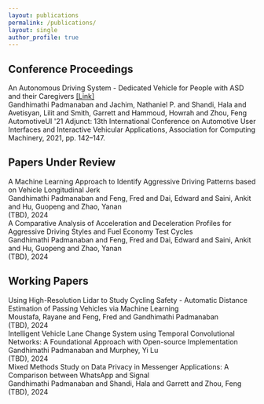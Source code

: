 ```yaml
---
layout: publications
permalink: /publications/
layout: single
author_profile: true
---
```

<div class="publications">
  <h2>Conference Proceedings</h2>
  <div class="pub-item">
    <div class="pub-title">An Autonomous Driving System - Dedicated Vehicle for People with ASD and their Caregivers
    <span><a href="https://doi.org/https://doi.org/10.1145/3473682.3480282" target="_blank">[Link]</a></span></div>
    <div class="pub-authors">
      <span class="highlight-author">Gandhimathi Padmanaban</span> and Jachim, Nathaniel P. and Shandi, Hala and Avetisyan, Lilit and Smith, Garrett and Hammoud, Howrah and Zhou, Feng
    </div>
    <div class="pub-venue">AutomotiveUI '21 Adjunct: 13th International Conference on Automotive User Interfaces and Interactive Vehicular Applications, Association for Computing Machinery, 2021, pp. 142–147.</div>
  </div>

  <h2>Papers Under Review</h2>
  <div class="pub-item">
    <div class="pub-title">A Machine Learning Approach to Identify Aggressive Driving Patterns based on Vehicle Longitudinal Jerk</div>
    <div class="pub-authors">
      <span class="highlight-author">Gandhimathi Padmanaban</span> and Feng, Fred and Dai, Edward and Saini, Ankit and Hu, Guopeng and Zhao, Yanan
    </div>
    <div class="pub-venue">(TBD), 2024</div>
  </div>
  <div class="pub-item">
    <div class="pub-title">A Comparative Analysis of Acceleration and Deceleration Profiles for Aggressive Driving Styles and Fuel Economy Test Cycles</div>
    <div class="pub-authors">
      <span class="highlight-author">Gandhimathi Padmanaban</span> and Feng, Fred and Dai, Edward and Saini, Ankit and Hu, Guopeng and Zhao, Yanan
    </div>
    <div class="pub-venue">(TBD), 2024</div>
  </div>

  <h2>Working Papers</h2>
  <div class="pub-item">
    <div class="pub-title">Using High-Resolution Lidar to Study Cycling Safety - Automatic Distance Estimation of Passing Vehicles via Machine Learning</div>
    <div class="pub-authors">
      Moustafa, Rayane and Feng, Fred and <span class="highlight-author">Gandhimathi Padmanaban</span>
    </div>
    <div class="pub-venue">(TBD), 2024</div>
  </div>
  <div class="pub-item">
    <div class="pub-title">Intelligent Vehicle Lane Change System using Temporal Convolutional Networks: A Foundational Approach with Open-source Implementation</div>
    <div class="pub-authors">
      <span class="highlight-author">Gandhimathi Padmanaban</span> and Murphey, Yi Lu
    </div>
    <div class="pub-venue">(TBD), 2024</div>
  </div>
  <div class="pub-item">
    <div class="pub-title">Mixed Methods Study on Data Privacy in Messenger Applications: A Comparison between WhatsApp and Signal</div>
    <div class="pub-authors">
      <span class="highlight-author">Gandhimathi Padmanaban</span> and Shandi, Hala and Garrett and Zhou, Feng
    </div>
    <div class="pub-venue">(TBD), 2024</div>
  </div>
</div>